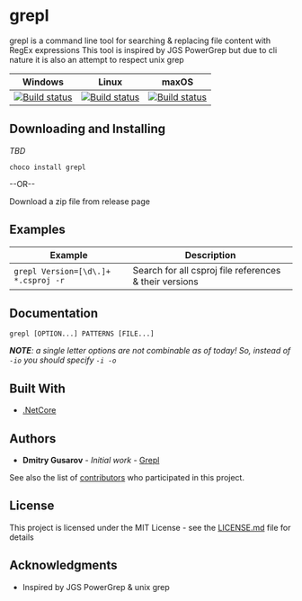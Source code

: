 # grepl

grepl is a command line tool for searching & replacing file content with RegEx expressions
This tool is inspired by JGS PowerGrep but due to cli nature it is also an attempt to respect unix grep


|Windows | Linux | maxOS |
|--|--|--|
| [![Build status](https://dev.azure.com/xkit/Grepl/_apis/build/status/Grepl%20Windows?branchName=master)](https://dev.azure.com/xkit/Grepl/_build/latest?definitionId=29) |[![Build status](https://dev.azure.com/xkit/Grepl/_apis/build/status/Grepl%20Linux?branchName=master)](https://dev.azure.com/xkit/Grepl/_build/latest?definitionId=30) |[![Build status](https://dev.azure.com/xkit/Grepl/_apis/build/status/Grepl%20macOS?branchName=master)](https://dev.azure.com/xkit/Grepl/_build/latest?definitionId=31)|

## Downloading and Installing

_TBD_

```
choco install grepl
```

--OR--

Download a zip file from release page

## Examples

|Example|Description|
|--|--|
|```grepl Version=[\d\.]+ *.csproj -r```|Search for all csproj file references & their versions|

## Documentation

```
grepl [OPTION...] PATTERNS [FILE...]
```

_**NOTE**: a single letter options are not combinable as of today! So, instead of ```-io``` you should specify ```-i -o```_

## Built With

* [.NetCore](https://dotnet.microsoft.com/download)

## Authors

* **Dmitry Gusarov** - *Initial work* - [Grepl](https://github.com/gusarov/Grepl)

See also the list of [contributors](https://github.com/gusarov/SimpleGrep/contributors) who participated in this project.

## License

This project is licensed under the MIT License - see the [LICENSE.md](LICENSE.md) file for details

## Acknowledgments

* Inspired by JGS PowerGrep & unix grep
